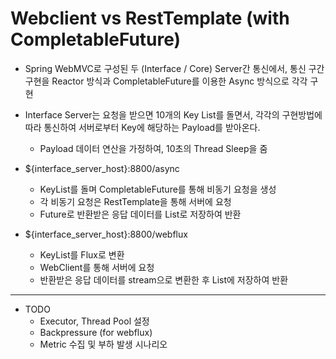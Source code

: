 # Webclient vs RestTemplate (with CompletableFuture)
- Spring WebMVC로 구성된 두 (Interface / Core) Server간 통신에서, 통신 구간 구현을 Reactor 방식과 CompletableFuture를 이용한 Async 방식으로 각각 구현
- Interface Server는 요청을 받으면 10개의 Key List를 돌면서, 각각의 구현방법에 따라 통신하여 서버로부터 Key에 해당하는 Payload를 받아온다.
    - Payload 데이터 연산을 가정하여, 10초의 Thread Sleep을 줌

- ${interface_server_host}:8800/async
    - KeyList를 돌며 CompletableFuture를 통해 비동기 요청을 생성
    - 각 비동기 요청은 RestTemplate을 통해 서버에 요청
    - Future로 반환받은 응답 데이터를 List로 저장하여 반환

- ${interface_server_host}:8800/webflux
    - KeyList를 Flux로 변환
    - WebClient를 통해 서버에 요청
    - 반환받은 응답 데이터를 stream으로 변환한 후 List에 저장하여 반환

---
- TODO
    - Executor, Thread Pool 설정
    - Backpressure (for webflux)
    - Metric 수집 및 부하 발생 시나리오